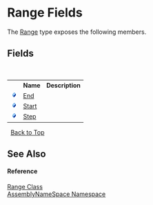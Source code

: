 # Range Fields
 

The <a href="c37a5b73-0b23-ff10-a7cd-98cfd722f74e">Range</a> type exposes the following members.


## Fields
&nbsp;<table><tr><th></th><th>Name</th><th>Description</th></tr><tr><td>![Public field](media/pubfield.gif "Public field")</td><td><a href="0d515990-2dd3-7e99-addc-a2bc8d097273">End</a></td><td /></tr><tr><td>![Public field](media/pubfield.gif "Public field")</td><td><a href="d57fba4e-012a-e975-703a-8635b854f93e">Start</a></td><td /></tr><tr><td>![Public field](media/pubfield.gif "Public field")</td><td><a href="95de7272-d8fa-7f82-c9fa-46a4d2738a14">Step</a></td><td /></tr></table>&nbsp;
<a href="#range-fields">Back to Top</a>

## See Also


#### Reference
<a href="c37a5b73-0b23-ff10-a7cd-98cfd722f74e">Range Class</a><br /><a href="6bcc80ef-5cfd-db5f-1eb2-7297d1c16397">AssemblyNameSpace Namespace</a><br />